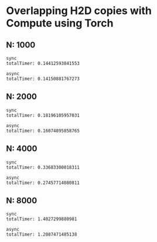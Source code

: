 # Overlapping H2D copies with Compute using Torch

## N: 1000	
```
sync
totalTimer: 0.14412593841553	

async
totalTimer: 0.14150881767273	
```

## N: 2000	
```
sync
totalTimer: 0.18196105957031	

async
totalTimer: 0.16074895858765	
```

## N: 4000	
```
sync
totalTimer: 0.33683300018311	

async
totalTimer: 0.27457714080811	
```

## N: 8000	
```
sync
totalTimer: 1.4027299880981	

async
totalTimer: 1.2087471485138	
```
